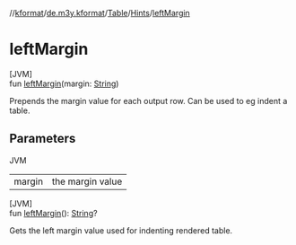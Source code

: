 //[kformat](../../../../index.md)/[de.m3y.kformat](../../index.md)/[Table](../index.md)/[Hints](index.md)/[leftMargin](left-margin.md)

# leftMargin

[JVM]\
fun [leftMargin](left-margin.md)(margin: [String](https://kotlinlang.org/api/latest/jvm/stdlib/kotlin/-string/index.html))

Prepends the margin value for each output row. Can be used to eg indent a table.

## Parameters

JVM

| | |
|---|---|
| margin | the margin value |

[JVM]\
fun [leftMargin](left-margin.md)(): [String](https://kotlinlang.org/api/latest/jvm/stdlib/kotlin/-string/index.html)?

Gets the left margin value used for indenting rendered table.
